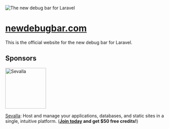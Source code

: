 ![The new debug bar for Laravel](https://github.com/user-attachments/assets/bd21b553-fa7a-401a-9b05-ac1287325e2b)

# [newdebugbar.com](https://newdebugbar.com)

This is the official website for the new debug bar for Laravel.

## Sponsors

<a href="https://sevalla.com?ref=newdebugbar.com-github"><img src="https://github.com/user-attachments/assets/3bb02ad7-715e-43cf-a22f-3d2a5bd8d2e9" width="128" alt="Sevalla" /></a>

[Sevalla](https://sevalla.com?ref=newdebugbar.com-github): Host and manage your applications, databases, and static sites in a single, intuitive platform. (**[Join today](https://sevalla.com?ref=newdebugbar.com-github) and get $50 free credits!**)
